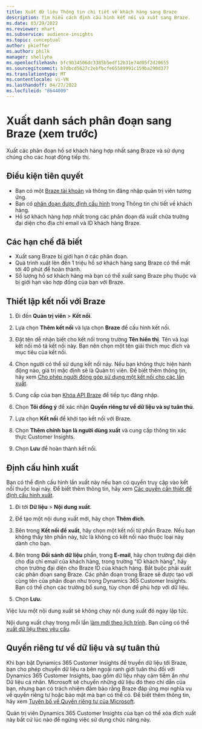 ```yaml
---
title: Xuất dữ liệu Thông tin chi tiết về khách hàng sang Braze
description: Tìm hiểu cách định cấu hình kết nối và xuất sang Braze.
ms.date: 03/29/2022
ms.reviewer: mhart
ms.subservice: audience-insights
ms.topic: conceptual
author: pkieffer
ms.author: philk
manager: shellyha
ms.openlocfilehash: bfc9b34506dc3385b5edf12b31e74d05f2d20655
ms.sourcegitcommit: b7dbcd5627c2ebfbcfe65589991c159ba290d377
ms.translationtype: MT
ms.contentlocale: vi-VN
ms.lasthandoff: 04/27/2022
ms.locfileid: "8644009"
---
```

# <a name="export-segment-lists-to-braze-preview"></a>Xuất danh sách phân đoạn sang Braze (xem trước)

Xuất các phân đoạn hồ sơ khách hàng hợp nhất sang Braze và sử dụng chúng cho các hoạt động tiếp thị.

## <a name="prerequisites"></a>Điều kiện tiên quyết

-   Bạn có một [Braze tài khoản](https://www.braze.com/) và thông tin đăng nhập quản trị viên tương ứng.
-   Bạn có [phân đoạn được định cấu hình](segments.md) trong Thông tin chi tiết về khách hàng.
-   Hồ sơ khách hàng hợp nhất trong các phân đoạn đã xuất chứa trường đại diện cho địa chỉ email và ID khách hàng Braze. 

## <a name="known-limitations"></a>Các hạn chế đã biết

- Xuất sang Braze bị giới hạn ở các phân đoạn.
- Quá trình xuất lên đến 1 triệu hồ sơ khách hàng sang Braze có thể mất tới 40 phút để hoàn thành. 
- Số lượng hồ sơ khách hàng mà bạn có thể xuất sang Braze phụ thuộc và bị giới hạn vào hợp đồng của bạn với Braze.

## <a name="set-up-connection-to-braze"></a>Thiết lập kết nối với Braze

1. Đi đến **Quản trị viên** > **Kết nối**.

1. Lựa chọn **Thêm kết nối** và lựa chọn **Braze** để cấu hình kết nối.

1. Đặt tên dễ nhận biết cho kết nối trong trường **Tên hiển thị**. Tên và loại kết nối mô tả kết nối này. Bạn nên chọn một tên giải thích mục đích và mục tiêu của kết nối.

1. Chọn người có thể sử dụng kết nối này. Nếu bạn không thực hiện hành động nào, giá trị mặc định sẽ là Quản trị viên. Để biết thêm thông tin, hãy xem [Cho phép người đóng góp sử dụng một kết nối cho các lần xuất](connections.md#allow-contributors-to-use-a-connection-for-exports).

1. Cung cấp của bạn [Khóa API Braze](https://www.braze.com/docs/api/basics/) để tiếp tục đăng nhập. 

1. Chọn **Tôi đồng ý** để xác nhận **Quyền riêng tư về dữ liệu và sự tuân thủ**.

1. Lựa chọn **Kết nối** để khởi tạo kết nối với Braze.

1. Chọn **Thêm chính bạn là người dùng xuất** và cung cấp thông tin xác thực Customer Insights.

1. Chọn **Lưu** để hoàn thành kết nối.

## <a name="configure-an-export"></a>Định cấu hình xuất

Bạn có thể định cấu hình lần xuất này nếu bạn có quyền truy cập vào kết nối thuộc loại này. Để biết thêm thông tin, hãy xem [Các quyền cần thiết để định cấu hình xuất](export-destinations.md#set-up-a-new-export).

1. Đi tới **Dữ liệu** > **Nội dung xuất**.

1. Để tạo một nội dung xuất mới, hãy chọn **Thêm đích**.

1. Bên trong **Kết nối để xuất**, hãy chọn một kết nối từ phần Braze. Nếu bạn không thấy tên phần này, tức là không có kết nối nào thuộc loại này dành cho bạn.  

3. Bên trong **Đối sánh dữ liệu** phần, trong **E-mail**, hãy chọn trường đại diện cho địa chỉ email của khách hàng, trong trường "ID khách hàng", hãy chọn trường đại diện cho Braze ID của khách hàng. Bắt buộc phải xuất các phân đoạn sang Braze. Các phân đoạn trong Braze sẽ được tạo với cùng tên của phân đoạn như trong Dynamics 365 Customer Insights. Bạn có thể chọn các trường bổ sung, tùy chọn để phù hợp với dữ liệu. 

1. Chọn **Lưu.**

Việc lưu một nội dung xuất sẽ không chạy nội dung xuất đó ngay lập tức.

Nội dung xuất chạy trong mỗi lần [làm mới theo lịch trình](system.md#schedule-tab). Bạn cũng có thể [xuất dữ liệu theo yêu cầu](export-destinations.md#run-exports-on-demand). 


## <a name="data-privacy-and-compliance"></a>Quyền riêng tư về dữ liệu và sự tuân thủ

Khi bạn bật Dynamics 365 Customer Insights để truyền dữ liệu tới Braze, bạn cho phép chuyển dữ liệu ra bên ngoài ranh giới tuân thủ đối với Dynamics 365 Customer Insights, bao gồm dữ liệu nhạy cảm tiềm ẩn như Dữ liệu cá nhân. Microsoft sẽ chuyển những dữ liệu đó theo chỉ dẫn của bạn, nhưng bạn có trách nhiệm đảm bảo rằng Braze đáp ứng mọi nghĩa vụ về quyền riêng tư hoặc bảo mật mà bạn có thể có. Để biết thêm thông tin, hãy xem [Tuyên bố về Quyền riêng tư của Microsoft](https://go.microsoft.com/fwlink/?linkid=396732).

Quản trị viên Dynamics 365 Customer Insights của bạn có thể xóa đích xuất này bất cứ lúc nào để ngừng việc sử dụng chức năng này.

